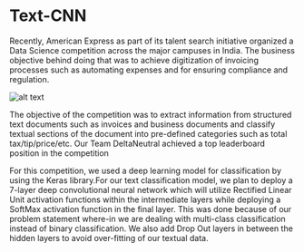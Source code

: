 # Text-CNN
Recently, American Express as part of its talent search initiative organized a Data Science competition across the major campuses in India. 
The business objective behind doing that was to achieve digitization of invoicing processes such as automating expenses and for ensuring compliance and regulation.

![alt text](https://tuhin2nitdgp.files.wordpress.com/2021/11/image.png)

The objective of the competition was to extract information from structured text documents such as invoices and business documents and classify textual sections of the document into pre-defined categories such as total tax/tip/price/etc. Our Team DeltaNeutral achieved a top leaderboard position in the competition

For this competition, we used a deep learning model for classification by using the Keras library.For our text classification model, we plan to deploy a 7-layer deep convolutional neural network which will utilize Rectified Linear Unit activation functions within the intermediate layers while deploying a SoftMax activation function in the final layer. This was done because of our problem statement where-in we are dealing with multi-class classification instead of binary classification. We also add Drop Out layers in between the hidden layers to avoid over-fitting of our textual data.

